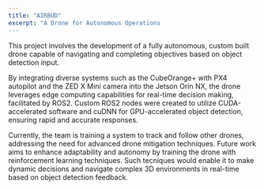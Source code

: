 ```yaml
---
title: "AIRBUD"
excerpt: "A Drone for Autonomous Operations
---
```


This project involves the development of a fully autonomous, custom built drone capable of navigating and completing objectives based on object detection input. 

By integrating diverse systems such as the CubeOrange+ with PX4 autopilot and the ZED X Mini camera into the Jetson Orin NX, the drone leverages edge computing capabilities for real-time decision making, facilitated by ROS2. Custom ROS2 nodes were created to utilize CUDA-accelerated software and cuDNN for GPU-accelerated object detection, ensuring rapid and accurate responses. 

Currently, the team is training a system to track and follow other drones, addressing the need for advanced drone mitigation techniques. Future work aims to enhance adaptability and autonomy by training the drone with reinforcement learning techniques. Such tecniques would enable it to make dynamic decisions and navigate complex 3D environments in real-time based on object detection feedback.